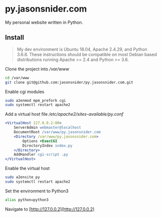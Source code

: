 # py.jasonsnider.com
My personal website written in Python.


## Install

> My dev environment is Ubuntu 18.04, Apache 2.4.29, and Python 3.6.8.
> These instructions should be compatible on most Debian based distributions 
> running Apache >= 2.4 and Python >= 3.6.

Clone the project into */var/www*
```sh
cd /var/www
git clone git@github.com:jasonsnider/py.jasonsnider.com.git
```

Enable cgi modules
```sh
sudo a2enmod mpm_prefork cgi
sudo systemctl restart apache2
```

Add a virtual host file
*/etc/apache2/sites-available/py.conf*
```apache
<VirtualHost 127.0.0.2:80>
    ServerAdmin webmaster@localhost
    DocumentRoot /var/www/py.jasonsnider.com
    <Directory /var/www/py.jasonsnider.com>
        Options +ExecCGI
        DirectoryIndex index.py
    </Directory>
    AddHandler cgi-script .py
</VirtualHost>
```

Enable the virtual host
```sh
sudo a2ensite py
sudo systemctl restart apache2
```

Set the environment to Python3
```sh
alias python=python3
```

Navigate to [http://127.0.0.2](http://127.0.0.2)
